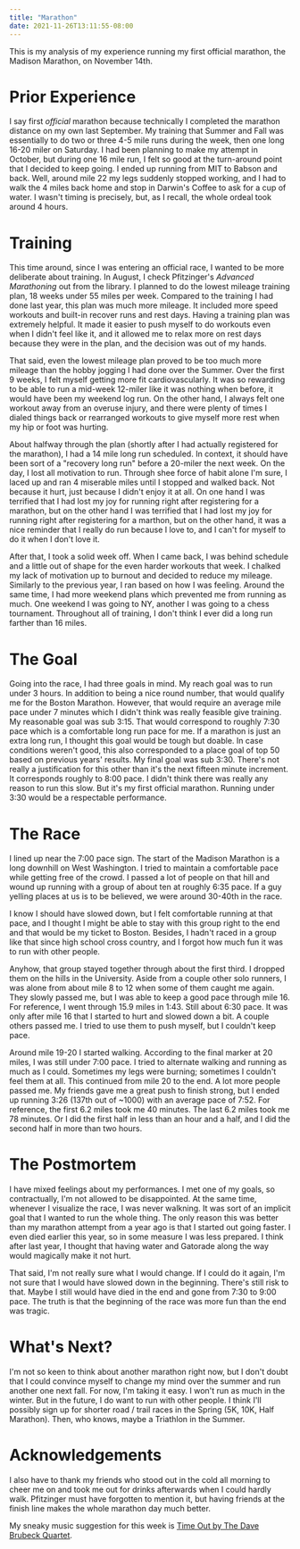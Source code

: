 ```yaml
---
title: "Marathon"
date: 2021-11-26T13:11:55-08:00
---
```


This is my analysis of my experience running my first official marathon, the Madison Marathon, on November 14th.

# Prior Experience

I say first *official* marathon because technically I completed the marathon distance on my own last September.
My training that Summer and Fall was essentially to do two or three 4-5 mile runs during the week, then one long 16-20 miler on Saturday.
I had been planning to make my attempt in October, but during one 16 mile run, I felt so good at the turn-around point that I decided to keep going.
I ended up running from MIT to Babson and back.
Well, around mile 22 my legs suddenly stopped working, and I had to walk the 4 miles back home and stop in Darwin's Coffee to ask for a cup of water.
I wasn't timing is precisely, but, as I recall, the whole ordeal took around 4 hours.

# Training

This time around, since I was entering an official race, I wanted to be more deliberate about training.
In August, I check Pfitzinger's *Advanced Marathoning* out from the library.
I planned to do the lowest mileage training plan, 18 weeks under 55 miles per week.
Compared to the training I had done last year, this plan was much more mileage.
It included more speed workouts and built-in recover runs and rest days.
Having a training plan was extremely helpful.
It made it easier to push myself to do workouts even when I didn't feel like it, and it allowed me to relax more on rest days because they were in the plan, and the decision was out of my hands.

That said, even the lowest mileage plan proved to be too much more mileage than the hobby jogging I had done over the Summer.
Over the first 9 weeks, I felt myself getting more fit cardiovascularly.
It was so rewarding to be able to run a mid-week 12-miler like it was nothing when before, it would have been my weekend log run.
On the other hand, I always felt one workout away from an overuse injury, and there were plenty of times I dialed things back or rearranged workouts to give myself more rest when my hip or foot was hurting.

About halfway through the plan (shortly after I had actually registered for the marathon), I had a 14 mile long run scheduled.
In context, it should have been sort of a "recovery long run" before a 20-miler the next week.
On the day, I lost all motivation to run.
Through shee force of habit alone I'm sure, I laced up and ran 4 miserable miles until I stopped and walked back.
Not because it hurt, just because I didn't enjoy it at all.
On one hand I was terrified that I had lost my joy for running right after registering for a marathon, but on the other hand I was terrified that I had lost my joy for running right after registering for a marthon, but on the other hand, it was a nice reminder that I really do run because I love to, and I can't for myself to do it when I don't love it.

After that, I took a solid week off.
When I came back, I was behind schedule and a little out of shape for the even harder workouts that week.
I chalked my lack of motivation up to burnout and decided to reduce my mileage.
Similarly to the previous year, I ran based on how I was feeling.
Around the same time, I had more weekend plans which prevented me from running as much.
One weekend I was going to NY, another I was going to a chess tournament.
Throughout all of training, I don't think I ever did a long run farther than 16 miles.

# The Goal

Going into the race, I had three goals in mind.
My reach goal was to run under 3 hours.
In addition to being a nice round number, that would qualify me for the Boston Marathon.
However, that would require an average mile pace under 7 minutes which I didn't think was really feasible give training.
My reasonable goal was sub 3:15.
That would correspond to roughly 7:30 pace which is a comfortable long run pace for me.
If a marathon is just an extra long run, I thought this goal would be tough but doable.
In case conditions weren't good, this also corresponded to a place goal of top 50 based on previous years' results.
My final goal was sub 3:30.
There's not really a justification for this other than it's the next fifteen minute increment.
It corresponds roughly to 8:00 pace.
I didn't think there was really any reason to run this slow.
But it's my first official marathon.
Running under 3:30 would be a respectable performance.

# The Race

I lined up near the 7:00 pace sign.
The start of the Madison Marathon is a long downhill on West Washington.
I tried to maintain a comfortable pace while getting free of the crowd.
I passed a lot of people on that hill and wound up running with a group of about ten at roughly 6:35 pace.
If a guy yelling places at us is to be believed, we were around 30-40th in the race.

I know I should have slowed down, but I felt comfortable running at that pace, and I thought I might be able to stay with this group right to the end and that would be my ticket to Boston.
Besides, I hadn't raced in a group like that since high school cross country, and I forgot how much fun it was to run with other people.

Anyhow, that group stayed together through about the first third.
I dropped them on the hills in the University.
Aside from a couple other solo runners, I was alone from about mile 8 to 12 when some of them caught me again.
They slowly passed me, but I was able to keep a good pace through mile 16.
For reference, I went through 15.9 miles in 1:43.
Still about 6:30 pace.
It was only after mile 16 that I started to hurt and slowed down a bit.
A couple others passed me.
I tried to use them to push myself, but I couldn't keep pace.

Around mile 19-20 I started walking.
According to the final marker at 20 miles, I was still under 7:00 pace.
I tried to alternate walking and running as much as I could.
Sometimes my legs were burning; sometimes I couldn't feel them at all.
This continued from mile 20 to the end.
A lot more people passed me.
My friends gave me a great push to finish strong, but I ended up running 3:26 (137th out of ~1000) with an average pace of 7:52.
For reference, the first 6.2 miles took me 40 minutes.
The last 6.2 miles took me 78 minutes.
Or I did the first half in less than an hour and a half, and I did the second half in more than two hours.

# The Postmortem

I have mixed feelings about my performances.
I met one of my goals, so contractually, I'm not allowed to be disappointed.
At the same time, whenever I visualize the race, I was never walkning.
It was sort of an implicit goal that I wanted to run the whole thing.
The only reason this was better than my marathon attempt from a year ago is that I started out going faster.
I even died earlier this year, so in some measure I was less prepared.
I think after last year, I thought that having water and Gatorade along the way would magically make it not hurt.

That said, I'm not really sure what I would change.
If I could do it again, I'm not sure that I would have slowed down in the beginning.
There's still risk to that.
Maybe I still would have died in the end and gone from 7:30 to 9:00 pace.
The truth is that the beginning of the race was more fun than the end was tragic.

# What's Next?

I'm not so keen to think about another marathon right now, but I don't doubt that I could convince myself to change my mind over the summer and run another one next fall.
For now, I'm taking it easy.
I won't run as much in the winter.
But in the future, I do want to run with other people.
I think I'll possibly sign up for shorter road / trail races in the Spring (5K, 10K, Half Marathon).
Then, who knows, maybe a Triathlon in the Summer.

# Acknowledgements

I also have to thank my friends who stood out in the cold all morning to cheer me on and took me out for drinks afterwards when I could hardly walk.
Pfitzinger must have forgotten to mention it, but having friends at the finish line makes the whole marathon day much better.

My sneaky music suggestion for this week is [Time Out by The Dave Brubeck Quartet](https://open.spotify.com/album/0nTTEAhCZsbbeplyDMIFuA?si=caa8deaad71e4572).

